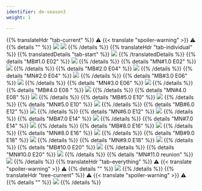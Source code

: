 ```yaml
---
identifier: de-season3
weight: 1

---
```

{{% translateHdr "tab-current" %}}
:warning: {{< translate "spoiler-warning" >}} :warning:
{{% details "" %}}
![](/sim-ayto/de03/de03_tab.png)
![](/sim-ayto/de03/de03_sum.png)
{{% /details %}}
{{% translateHdr "tab-individual" %}}
{{% translatedDetails "tab-start" %}}
![](/sim-ayto/de03/de03_0.png)
{{% /translatedDetails %}}
{{% details "MB#1.0 E02" %}}
![](/sim-ayto/de03/de03_1.png)
{{% /details %}}
{{% details "MN#1.0 E02" %}}
![](/sim-ayto/de03/de03_2.png)
{{% /details %}}
{{% details "MB#2.0 E04" %}}
![](/sim-ayto/de03/de03_3.png)
{{% /details %}}
{{% details "MN#2.0 E04" %}}
![](/sim-ayto/de03/de03_4.png)
{{% /details %}}
{{% details "MB#3.0 E06" %}}
![](/sim-ayto/de03/de03_5.png)
{{% /details %}}
{{% details "MN#3.0 E06" %}}
![](/sim-ayto/de03/de03_6.png)
{{% /details %}}
{{% details "MB#4.0 E08 " %}}
![](/sim-ayto/de03/de03_7.png)
{{% /details %}}
{{% details "MN#4.0 E08" %}}
![](/sim-ayto/de03/de03_8.png)
{{% /details %}}
{{% details "MB#5.0 E10" %}}
![](/sim-ayto/de03/de03_9.png)
{{% /details %}}
{{% details "MN#5.0 E10" %}}
![](/sim-ayto/de03/de03_10.png)
{{% /details %}}
{{% details "MB#6.0 E12" %}}
![](/sim-ayto/de03/de03_11.png)
{{% /details %}}
{{% details "MN#6.0 E12" %}}
![](/sim-ayto/de03/de03_12.png)
{{% /details %}}
{{% details "MB#7.0 E14" %}}
![](/sim-ayto/de03/de03_13.png)
{{% /details %}}
{{% details "MN#7.0 E14" %}}
![](/sim-ayto/de03/de03_14.png)
{{% /details %}}
{{% details "MB#8.0 E16" %}}
![](/sim-ayto/de03/de03_15.png)
{{% /details %}}
{{% details "MN#8.0 E16" %}}
![](/sim-ayto/de03/de03_16.png)
{{% /details %}}
{{% details "MB#9.0 E18" %}}
![](/sim-ayto/de03/de03_17.png)
{{% /details %}}
{{% details "MN#9.0 E18" %}}
![](/sim-ayto/de03/de03_18.png)
{{% /details %}}
{{% details "MB#10.0 E20" %}}
![](/sim-ayto/de03/de03_19.png)
{{% /details %}}
{{% details "MN#10.0 E20" %}}
![](/sim-ayto/de03/de03_20.png)
{{% /details %}}
{{% details "MN#11.0 reunion" %}}
![](/sim-ayto/de03/de03_21.png)
{{% /details %}}
{{% translateHdr "tab-everything" %}}
:warning: {{< translate "spoiler-warning" >}} :warning:
{{% details "" %}}
![](/sim-ayto/de03/de03.col.png)
{{% /details %}}
{{% translateHdr "tree-current" %}}
:warning: {{< translate "spoiler-warning" >}} :warning:
{{% details "" %}}
![](/sim-ayto/de03/de03.png)
{{% /details %}}
